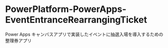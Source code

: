 # PowerPlatform-PowerApps-EventEntranceRearrangingTicket
 Power Apps キャンバスアプリで実装したイベントに抽選入場を導入するための整理券アプリ
